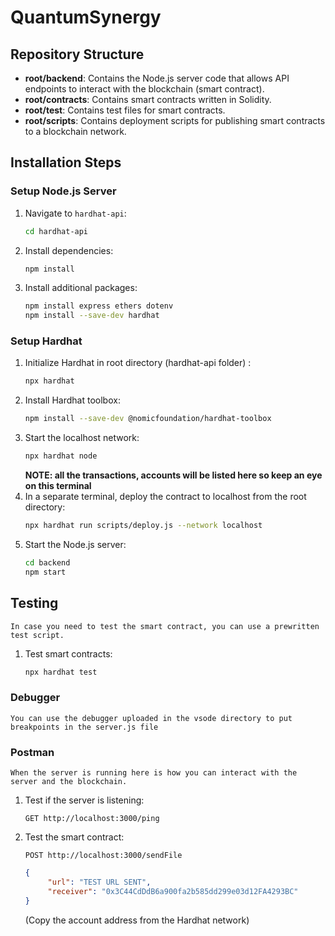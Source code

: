 
# QuantumSynergy

## Repository Structure

- **root/backend**: Contains the Node.js server code that allows API endpoints to interact with the blockchain (smart contract).
- **root/contracts**: Contains smart contracts written in Solidity.
- **root/test**: Contains test files for smart contracts.
- **root/scripts**: Contains deployment scripts for publishing smart contracts to a blockchain network.

## Installation Steps

### Setup Node.js Server

1. Navigate to `hardhat-api`:
    ```sh
    cd hardhat-api
    ```
2. Install dependencies:
    ```sh
    npm install
    ```
3. Install additional packages:
    ```sh
    npm install express ethers dotenv
    npm install --save-dev hardhat
    ```

### Setup Hardhat

1. Initialize Hardhat in root directory (hardhat-api folder) :
    ```sh
    npx hardhat
    ```
2. Install Hardhat toolbox:
    ```sh
    npm install --save-dev @nomicfoundation/hardhat-toolbox
    ```
4. Start the localhost network:
    ```sh
    npx hardhat node
    ```
    **NOTE: all the transactions, accounts will be listed here so keep an eye on this terminal** 
5. In a separate terminal, deploy the contract to localhost from the root directory:
    ```sh
    npx hardhat run scripts/deploy.js --network localhost
    ```
6. Start the Node.js server:
    ```sh
    cd backend
    npm start
    ```

## Testing
    In case you need to test the smart contract, you can use a prewritten test script.
1. Test smart contracts:
    ```sh
    npx hardhat test
    ```
### Debugger
    You can use the debugger uploaded in the vsode directory to put breakpoints in the server.js file

### Postman
    When the server is running here is how you can interact with the server and the blockchain.
 
1. Test if the server is listening:
    ```http
    GET http://localhost:3000/ping
    ```
2. Test the smart contract:
    ```http
    POST http://localhost:3000/sendFile
    ```
    ```json
    {
         "url": "TEST URL SENT",
         "receiver": "0x3C44CdDdB6a900fa2b585dd299e03d12FA4293BC"
    }
    ```
    (Copy the account address from the Hardhat network)
